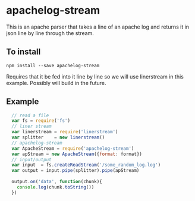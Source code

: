 apachelog-stream
================

This is an apache parser that takes a line of an apache log and returns it in json line by line through the stream.

## To install 

`npm install --save apachelog-stream`

Requires that it be fed into it line by line so we will use linerstream in this example. Possibly will build in the future.

## Example

```javascript
  // read a file
  var fs = require('fs')
  // liner stream
  var linerstream = require('linerstream')
  var splitter    = new linerstream()
  // apachelog-stream
  var ApacheStream = require('apachelog-stream')
  var apStream = new ApacheStream({format: format})
  // input/output
  var input  = fs.createReadStream('/some_random_log.log')
  var output = input.pipe(splitter).pipe(apStream)
  
  output.on('data', function(chunk){
    console.log(chunk.toString())
  })
```

